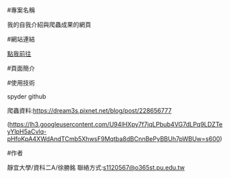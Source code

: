 #專案名稱

我的自我介紹與爬蟲成果的網頁

#網站連結

[點我前往](https://wasd1234621.github.io/ming/%E5%93%AD/index.html)

#頁面簡介

#使用技術

spyder
github

爬蟲資料:https://dream3s.pixnet.net/blog/post/228656777

(https://lh3.googleusercontent.com/U94lHXpy7f7jqLPbub4VG7dLPq9LDZTeyYlpH5aCvlq-pHfoKpA4XWdAndTCmb5XhwsF9Mqtba8dBCnnBePyBBUh7pWBUw=s600)

#作者

靜宜大學/資科二A/徐勝銘 聯絡方式:s1120567@o365st.pu.edu.tw
